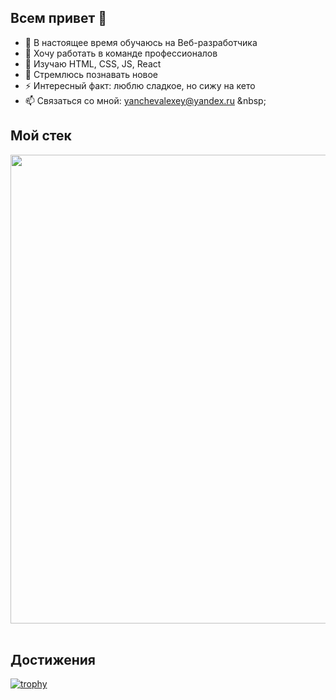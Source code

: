## Всем привет 👋 

- 🔭 В настоящее время обучаюсь на Веб-разработчика
- 👯 Хочу работать в команде профессионалов
- :dizzy: Изучаю HTML, CSS, JS, React
- :star2: Стремлюсь познавать новое
- ⚡ Интересный факт: люблю сладкое, но сижу на кето
- 📫 Связаться со мной: yanchevalexey@yandex.ru
\&nbsp;&nbsp;
&nbsp;
&nbsp;
## Мой стек

<img src="https://github.com/AlexeyNewDeveloper/IMGs/blob/main/%D0%A1%D1%82%D0%B5%D0%BA_%D0%BB%D0%BE%D0%B3%D0%BE/line_logo.png" width="750px"></img>
&nbsp;
&nbsp;
&nbsp;
## Достижения

[![trophy](https://github-profile-trophy.vercel.app/?username=AlexeyNewDeveloper)](https://github.com/AlexeyNewDeveloper/github-profile-trophy)
